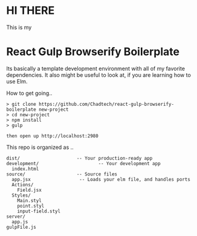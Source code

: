 # HI THERE

This is my 

# React Gulp Browserify Boilerplate

Its basically a template development environment with all of my favorite dependencies. It also might be useful to look at, if you are learning how to use Elm.

How to get going..
```
> git clone https://github.com/Chadtech/react-gulp-browserify-boilerplate new-project
> cd new-project
> npm install
> gulp

then open up http://localhost:2980
```


This repo is organized as ..
```
dist/                     -- Your production-ready app
development/                      -- Your development app
  index.html
source/                   -- Source files
  app.jsx                  -- Loads your elm file, and handles ports
  Actions/
    Field.jsx
  Styles/
    Main.styl          
    point.styl
    input-field.styl
server/
  app.js
gulpFile.js

